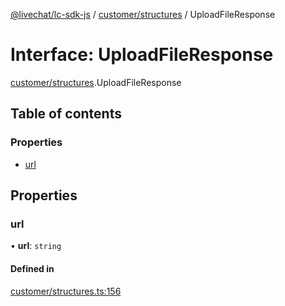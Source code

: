 [@livechat/lc-sdk-js](../README.md) / [customer/structures](../modules/customer_structures.md) / UploadFileResponse

# Interface: UploadFileResponse

[customer/structures](../modules/customer_structures.md).UploadFileResponse

## Table of contents

### Properties

- [url](customer_structures.UploadFileResponse.md#url)

## Properties

### url

• **url**: `string`

#### Defined in

[customer/structures.ts:156](https://github.com/livechat/lc-sdk-js/blob/4da1eb6/src/customer/structures.ts#L156)
